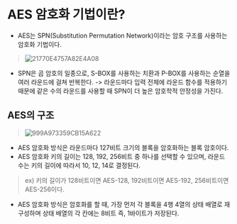 # AES 암호화 기법이란?

- AES는 SPN(Substitution Permutation Network)이라는 암호 구조를 사용하는 암호화 기법이다. 

> ![21770E4757A82E4A08](https://user-images.githubusercontent.com/67867993/141345213-73361ed8-9c03-418a-ba6c-484e0161b0ea.png)

- SPN은 곱 암호의 일종으로, S-BOX를 사용하는 치환과 P-BOX를 사용하는 순열을 여러 라운드에 걸쳐 반복한다. -> 라운드마다 입력 전체에 라운드 함수를 적용하기 때문에 같은 수의 라운드를 사용할 때 SPN이 더 높은 암호학적 안정성을 가진다.

## AES의 구조

> ![999A973359CB15A622](https://user-images.githubusercontent.com/67867993/141346334-0f8aace2-7464-469b-8e06-8e9b107d8c79.jpeg)

- AES 암호화 방식은 라운드마다 127비트 크기의 블록을 암호화하는 블록 암호이다. 
- AES 암호화 키의 길이는 128, 192, 256비트 중 하나를 선택할 수 있으며, 라운드 수는 키의 길이에 따라서 10, 12, 14로 결정된다.

> ex) 키의 길이가 128비트이면 AES-128, 192비트이면 AES-192, 256비트이면 AES-256이다.

- AES 암호화 방식은 암호화를 할 때, 가장 먼저 각 블록을 4행 4열의 상태 배열로 재구성하며 상태 배열의 각 칸에는 8비트 즉, 1바이트가 저장된다.

